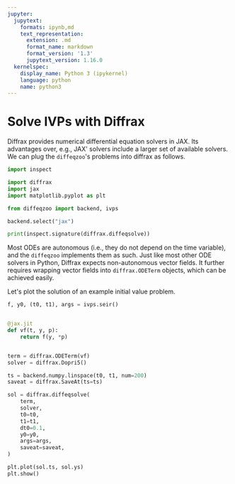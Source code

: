 ```yaml
---
jupyter:
  jupytext:
    formats: ipynb,md
    text_representation:
      extension: .md
      format_name: markdown
      format_version: '1.3'
      jupytext_version: 1.16.0
  kernelspec:
    display_name: Python 3 (ipykernel)
    language: python
    name: python3
---
```


# Solve IVPs with Diffrax

Diffrax provides numerical differential equation solvers in JAX.
Its advantages over, e.g., JAX' solvers include a larger set of available solvers.
We can plug the `diffeqzoo`'s problems into diffrax as follows.



```python
import inspect

import diffrax
import jax
import matplotlib.pyplot as plt

from diffeqzoo import backend, ivps

backend.select("jax")
```

```python
print(inspect.signature(diffrax.diffeqsolve))
```

Most ODEs are autonomous (i.e., they do not depend on the time variable), and the `diffeqzoo` implements them as such. Just like most other ODE solvers in Python, Diffrax expects non-autonomous vector fields.
It further requires wrapping vector fields into `diffrax.ODETerm` objects, which can be achieved easily.

Let's plot the solution of an example initial value problem.

```python
f, y0, (t0, t1), args = ivps.seir()


@jax.jit
def vf(t, y, p):
    return f(y, *p)


term = diffrax.ODETerm(vf)
solver = diffrax.Dopri5()

ts = backend.numpy.linspace(t0, t1, num=200)
saveat = diffrax.SaveAt(ts=ts)

sol = diffrax.diffeqsolve(
    term,
    solver,
    t0=t0,
    t1=t1,
    dt0=0.1,
    y0=y0,
    args=args,
    saveat=saveat,
)

plt.plot(sol.ts, sol.ys)
plt.show()
```
